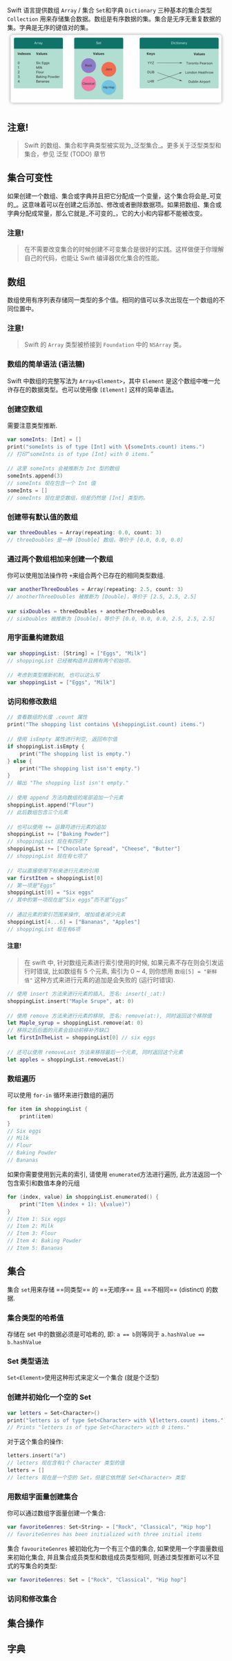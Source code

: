 Swift 语言提供数组 `Array` / 集合 `Set`和字典 `Dictionary` 三种基本的集合类型 `Collection` 用来存储集合数据。数组是有序数据的集。集合是无序无重复数据的集。字典是无序的键值对的集。
![集合类型](./images/collection-type.png)
## 注意! 
> Swift 的数组、集合和字典类型被实现为_泛型集合_。更多关于泛型类型和集合，参见 泛型 (TODO) 章节

## 集合可变性
如果创建一个数组、集合或字典并且把它分配成一个变量，这个集合将会是_可变的_。这意味着可以在创建之后添加、修改或者删除数据项。如果把数组、集合或字典分配成常量，那么它就是_不可变的_，它的大小和内容都不能被改变。
### 注意!
> 在不需要改变集合的时候创建不可变集合是很好的实践。这样做便于你理解自己的代码，也能让 Swift 编译器优化集合的性能。

## 数组
数组使用有序列表存储同一类型的多个值。相同的值可以多次出现在一个数组的不同位置中。
### 注意!
> Swift 的 `Array` 类型被桥接到 `Foundation` 中的 `NSArray` 类。


### 数组的简单语法 (语法糖)
Swift 中数组的完整写法为 `Array<Element>`，其中 `Element` 是这个数组中唯一允许存在的数据类型。也可以使用像 `[Element]` 这样的简单语法。

### 创建空数组
需要注意类型推断.
```swift
var someInts: [Int] = []
print("someInts is of type [Int] with \(someInts.count) items.")
// 打印“someInts is of type [Int] with 0 items.”

// 这里 someInts 会被推断为 Int 型的数组
someInts.append(3)
// someInts 现在包含一个 Int 值
someInts = []
// someInts 现在是空数组，但是仍然是 [Int] 类型的。
```

### 创建带有默认值的数组
```swift
var threeDoubles = Array(repeating: 0.0, count: 3)
// threeDoubles 是一种 [Double] 数组，等价于 [0.0, 0.0, 0.0]
```

### 通过两个数组相加来创建一个数组
你可以使用加法操作符 `+`来组合两个已存在的相同类型数组. 
```swift
var anotherThreeDoubles = Array(repeating: 2.5, count: 3)
// anotherThreeDoubles 被推断为 [Double]，等价于 [2.5, 2.5, 2.5]

var sixDoubles = threeDoubles + anotherThreeDoubles
// sixDoubles 被推断为 [Double]，等价于 [0.0, 0.0, 0.0, 2.5, 2.5, 2.5]
```
### 用字面量构建数组
```swift
var shoppingList: [String] = ["Eggs", "Milk"]
// shoppingList 已经被构造并且拥有两个初始项。

// 考虑到类型推断机制, 也可以这么写
var shoppingList = ["Eggs", "Milk"]
```
### 访问和修改数组
```swift
// 查看数组的长度 .count 属性
print("The shopping list contains \(shoppingList.count) items.")

// 使用 isEmpty 属性进行判空, 返回布尔值
if shoppingList.isEmpty {
    print("The shopping list is empty.")
} else {
    print("The shopping list isn't empty.")
}
// 输出 "The shopping list isn't empty."

// 使用 append 方法向数组的尾部追加一个元素
shoppingList.append("Flour")
// 此后数组包含三个元素

// 也可以使用 += 运算符进行元素的追加
shoppingList += ["Baking Powder"]
// shoppingList 现在有四项了
shoppingList += ["Chocolate Spread", "Cheese", "Butter"]
// shoppingList 现在有七项了

// 可以直接使用下标来进行元素的引用
var firstItem = shoppingList[0]
// 第一项是“Eggs”
shoppingList[0] = "Six eggs"
// 其中的第一项现在是“Six eggs”而不是“Eggs”

// 通过元素的索引范围来操作, 增加或者减少元素
shoppingList[4...6] = ["Bananas", "Apples"]
// shoppingList 现在有6项
```
#### 注意!
> 在 swift 中, 针对数组元素进行索引使用的时候, 如果元素不存在则会引发运行时错误, 比如数组有 5 个元素, 索引为 0 ~ 4, 则你想用 `数组[5] = "新鲜值"` 这种方式来进行元素的追加是会失败的 (运行时错误).

```swift
// 使用 insert 方法来进行元素的插入, 签名: insert(_:at:)
shoppingList.insert("Maple Srupe", at: 0)

// 使用 remove 方法来进行元素的移除, 签名: remove(at:), 同时返回这个移除值
let Maple_syrup = shoppingList.remove(at: 0)
// 移除之后后面的元素会自动前移补齐缺口
let firstInTheList = shoppingList[0] // six eggs

// 还可以使用 removeLast 方法来移除最后一个元素, 同时返回这个元素
let apples = shoppingList.removeLast()
```

### 数组遍历
可以使用 `for-in` 循环来进行数组的遍历
```swift
for item in shoppingList {
    print(item)
}
// Six eggs
// Milk
// Flour
// Baking Powder
// Bananas
```
如果你需要使用到元素的索引, 请使用 `enumerated`方法进行遍历, 此方法返回一个包含索引和数值本身的元组
```swift
for (index, value) in shoppingList.enumerated() {
    print("Item \(index + 1): \(value)")
}
// Item 1: Six eggs
// Item 2: Milk
// Item 3: Flour
// Item 4: Baking Powder
// Item 5: Bananas
```
## 集合
集合 `set`用来存储 ==同类型== 的 ==无顺序== 且 ==不相同==  (distinct) 的数据.
### 集合类型的哈希值
存储在 set 中的数据必须是可哈希的, 即: `a == b`则等同于 `a.hashValue == b.hashValue`
### Set 类型语法
`Set<Element>`使用这种形式来定义一个集合 (就是个泛型)
### 创建并初始化一个空的 Set
```swift
var letters = Set<Character>()
print("letters is of type Set<Character> with \(letters.count) items.")
// Prints "letters is of type Set<Character> with 0 items."
```
对于这个集合的操作:
```swift
letters.insert("a")
// letters 现在含有1个 Character 类型的值
letters = []
// letters 现在是一个空的 Set，但是它依然是 Set<Character> 类型
```
### 用数组字面量创建集合
你可以通过数组字面量创建一个集合:
```swift
var favoriteGenres: Set<String> = ["Rock", "Classical", "Hip hop"]
// favoriteGenres has been initialized with three initial items
```

集合 `favouriteGenres` 被初始化为一个有三个值的集合, 如果使用一个字面量数组来初始化集合, 并且集合成员类型和数组成员类型相同, 则通过类型推断可以不显式的写集合的类型:
```swift
var favoriteGenres: Set = ["Rock", "Classical", "Hip hop"]
```

### 访问和修改集合

## 集合操作

## 字典

